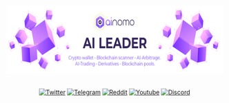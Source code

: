 <div align="center">
<img src="https://github.com/ainomodatalab/.github/blob/5b19a4391950b388f87d830e7cb28233f0c32a9b/profile/img/banner.png" alt="banner"/>

</br>
</br>
</div>

<div align="center">
  
[![Twitter](https://img.shields.io/badge/follow-%40Ainomo-ae73fa?logo=twitter&style=for-the-badge)](https://twitter.com/)
[![Telegram](https://img.shields.io/badge/join-Ainomo-ae73fa?style=for-the-badge&logo=telegram)](https://t.me/)
[![Reddit](https://img.shields.io/badge/follow-Ainomo-ae73fa?style=for-the-badge&logo=reddit)](https://www.reddit.com/user/)
[![Youtube](https://img.shields.io/badge/subscribe-Ainomo-ae73fa?style=for-the-badge&logo=youtube)](https://www.youtube.com/channel/)
[![Discord](https://img.shields.io/badge/join-Ainomo-ae73fa?style=for-the-badge&logo=medium)](https://medium.com/)
</br>
